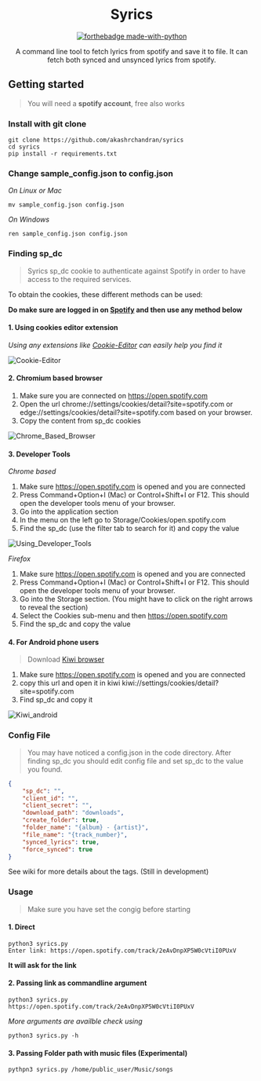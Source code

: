 <!--
 Copyright (C) 2022 Akash R Chandran

 This program is free software: you can redistribute it and/or modify
 it under the terms of the GNU Affero General Public License as
 published by the Free Software Foundation, either version 3 of the
 License, or (at your option) any later version.

 This program is distributed in the hope that it will be useful,
 but WITHOUT ANY WARRANTY; without even the implied warranty of
 MERCHANTABILITY or FITNESS FOR A PARTICULAR PURPOSE.  See the
 GNU Affero General Public License for more details.

 You should have received a copy of the GNU Affero General Public License
 along with this program.  If not, see <http://www.gnu.org/licenses/>.
-->

<h1 align="center">
Syrics
</h1>

<div align="center">

[![forthebadge made-with-python](http://ForTheBadge.com/images/badges/made-with-python.svg)](https://www.python.org/)
 
</div>
 
 <div align="center">

A command line tool to fetch lyrics from spotify and save it to file. It can fetch both synced and unsynced lyrics from spotify. 
 
</div>
 
 
## Getting started

> You will need a **spotify account**, free also works

### Install with git clone

```
git clone https://github.com/akashrchandran/syrics
cd syrics
pip install -r requirements.txt
```
### Change sample_config.json to config.json
*On Linux or Mac*
```
mv sample_config.json config.json
```
*On Windows*
```
ren sample_config.json config.json
```

### Finding sp_dc
> Syrics sp_dc cookie to authenticate against Spotify in order to have access to the required services.

To obtain the cookies, these different methods can be used:

**Do make sure are logged in on [Spotify](https://open.spotify.com) and then use any method below**
#### 1. Using cookies editor extension

_Using any extensions like [Cookie-Editor](https://cookie-editor.cgagnier.ca/#download) can easily help you find it_

![Cookie-Editor](https://i.ibb.co/zJ1KDGP/Screenshot-from-2022-05-17-23-26-33.png)

#### 2. Chromium based browser
1. Make sure you are connected on https://open.spotify.com
2. Open the url chrome://settings/cookies/detail?site=spotify.com or edge://settings/cookies/detail?site=spotify.com based on your browser.
3. Copy the content from sp_dc cookies

![Chrome_Based_Browser](https://i.ibb.co/DYrCQV0/Screenshot-from-2022-05-18-00-02-56.png)

#### 3. Developer Tools
_Chrome based_
1. Make sure https://open.spotify.com is opened and you are connected
2. Press Command+Option+I (Mac) or Control+Shift+I or F12. This should open the developer tools menu of your browser.
3. Go into the application section
4. In the menu on the left go to Storage/Cookies/open.spotify.com
5. Find the sp_dc (use the filter tab to search for it) and copy the value

![Using_Developer_Tools](https://i.ibb.co/RvwN206/Screenshot-from-2022-05-11-01-11-54.png)

_Firefox_
1. Make sure https://open.spotify.com is opened and you are connected
2. Press Command+Option+I (Mac) or Control+Shift+I or F12. This should open the developer tools menu of your browser.
3. Go into the Storage section. (You might have to click on the right arrows to reveal the section)
4. Select the Cookies sub-menu and then https://open.spotify.com
6. Find the sp_dc and copy the value

#### 4. For Android phone users
> Download [Kiwi browser](https://play.google.com/store/apps/details?id=com.kiwibrowser.browser)
1. Make sure https://open.spotify.com is opened and you are connected
2. copy this url and open it in kiwi kiwi://settings/cookies/detail?site=spotify.com
3. Find sp_dc and copy it

![Kiwi_android](https://i.ibb.co/FzGrvf3/IMG-20220518-082740.jpg)

### Config File

> You may have noticed a config.json in the code directory.
> After finding sp_dc you should edit config file and set sp_dc to the value you found.

```JSON
{
    "sp_dc": "",
    "client_id": "",
    "client_secret": "",
    "download_path": "downloads",
    "create_folder": true,
    "folder_name": "{album} - {artist}",
    "file_name": "{track_number}",
    "synced_lyrics": true,
    "force_synced": true
}
```
See wiki for more details about the tags. (Still in development)

### Usage
> Make sure you have set the congig before starting

#### 1. Direct
```
python3 syrics.py
Enter link: https://open.spotify.com/track/2eAvDnpXP5W0cVtiI0PUxV
```
 __It will ask for the link__

#### 2. Passing link as commandline argument
```
python3 syrics.py https://open.spotify.com/track/2eAvDnpXP5W0cVtiI0PUxV
```
_More arguments are availble check using_

```
python3 syrics.py -h
```
#### 3. Passing Folder path with music files (Experimental)

```
pythpn3 syrics.py /home/public_user/Music/songs
```

